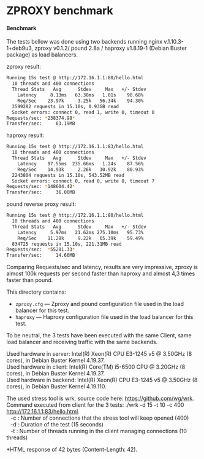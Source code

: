 # ZPROXY benchmark


#### Benchmark

The tests bellow was done using two backends running nginx v.1.10.3-1+deb9u3, zproxy v0.1.2/ pound 2.8a / haproxy v1.8.19-1 (Debian Buster package) as load balancers.

zproxy result:
```bash
Running 15s test @ http://172.16.1.1:80/hello.html
  10 threads and 400 connections
  Thread Stats   Avg      Stdev     Max   +/- Stdev
    Latency     8.13ms   63.38ms   1.01s    98.68%
    Req/Sec    23.97k     3.25k   56.34k    94.30%
  3599282 requests in 15.10s, 0.93GB read
  Socket errors: connect 0, read 1, write 0, timeout 0
Requests/sec: *238374.98*
Transfer/sec:     63.19MB   
```                                       
haproxy result:
```bash
Running 15s test @ http://172.16.1.1:83/hello.html
  10 threads and 400 connections
  Thread Stats   Avg      Stdev     Max   +/- Stdev
    Latency    97.55ms  235.66ms   1.24s    87.56%
    Req/Sec    14.93k     2.26k   30.92k    80.93%
  2243804 requests in 15.10s, 543.52MB read
  Socket errors: connect 0, read 0, write 0, timeout 7
Requests/sec: *148604.42*
Transfer/sec:     36.00MB
```

pound reverse proxy result:
```bash
Running 15s test @ http://172.16.1.1:80/hello.html
  10 threads and 400 connections
  Thread Stats   Avg      Stdev     Max   +/- Stdev
    Latency     5.97ms   21.62ms 275.10ms   95.73%
    Req/Sec    11.28k     9.22k   65.39k    59.49%
  834725 requests in 15.10s, 221.31MB read
Requests/sec:  *55281.33*
Transfer/sec:     14.66MB
```

Comparing Requests/sec and latency, results are very impressive, zproxy is almost 100k requests per second faster than haproxy and almost 4,3 times faster than pound.

This directory contains:
* `zproxy.cfg` — Zproxy and pound configuration file used in the load balancer for this test.
* `haproxy` —  Haproxy configuration file used in the load balancer for this test.


To be neutral, the 3 tests have been executed with the same Client, same load balancer and receiving traffic with the same backends.  

Used hardware in server:  Intel(R) Xeon(R) CPU E3-1245 v5 @ 3.50GHz (8 cores), in Debian Buster Kernel 4.19.37.  
Used hardware in client:  Intel(R) Core(TM) i5-6500 CPU @ 3.20GHz (8 cores), in Debian Buster Kernel 4.19.37.  
Used hardware in backend: Intel(R) Xeon(R) CPU E3-1245 v5 @ 3.50GHz (8 cores), in Debian Buster Kernel 4.19.110.  

The used stress tool is wrk, source code here: https://github.com/wg/wrk.  
Command executed from client for the 3 tests: ./wrk -d 15 -t 10 -c 400 http://172.16.1.1:83/hello.html.   
`` ``  -c : Number of connections that the stress tool will keep opened (400)  
`` ``  -d : Duration of the test (15 seconds)  
`` ``  -t : Number of threads running in the client managing connections (10 threads)  
  
*HTML response of 42 bytes (Content-Length: 42).  
